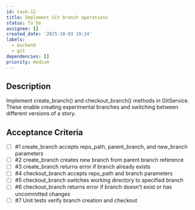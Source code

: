 ```yaml
---
id: task-12
title: Implement Git branch operations
status: To Do
assignee: []
created_date: '2025-10-03 19:24'
labels:
  - backend
  - git
dependencies: []
priority: medium
---
```


## Description

<!-- SECTION:DESCRIPTION:BEGIN -->
Implement create_branch() and checkout_branch() methods in GitService. These enable creating experimental branches and switching between different versions of a story.
<!-- SECTION:DESCRIPTION:END -->

## Acceptance Criteria
<!-- AC:BEGIN -->
- [ ] #1 create_branch accepts repo_path, parent_branch, and new_branch parameters
- [ ] #2 create_branch creates new branch from parent branch reference
- [ ] #3 create_branch returns error if branch already exists
- [ ] #4 checkout_branch accepts repo_path and branch parameters
- [ ] #5 checkout_branch switches working directory to specified branch
- [ ] #6 checkout_branch returns error if branch doesn't exist or has uncommitted changes
- [ ] #7 Unit tests verify branch creation and checkout
<!-- AC:END -->
